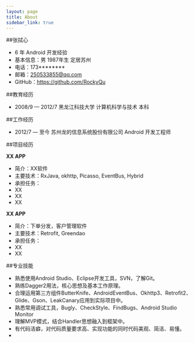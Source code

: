 ```yaml
---
layout: page
title: About
sidebar_link: true
---
```


##张拭心

- 6 年 Android 开发经验
- 基本信息：男 1987年生 定居苏州
- 电话：173********
- 邮箱：250533855@qq.com
- GitHub：https://github.com/RockyQu

##教育经历

-  2008/9 — 2012/7 黑龙江科技大学 计算机科学与技术 本科 

##工作经历 

- 2012/7 — 至今 苏州龙的信息系统股份有限公司  Android 开发工程师

##项目经历

**XX APP**

- 简介：XX软件
- 主要技术：RxJava, okhttp, Picasso, EventBus, Hybrid
- 承担任务：
 - XX
 - XX
 - XX

**XX APP**

- 简介：下单分发，客户管理软件
- 主要技术：Retrofit, Greendao
- 承担任务：
 - XX
 - XX

##专业技能

- 熟悉使用Android Studio、Eclipse开发工具，SVN，了解Git。
- 熟练Dagger2用法，核心思想及基本工作原理。
- 合理运用第三方组件ButterKnife、AndroidEventBus、Okhttp3、Retrofit2、Glide、Gson、LeakCanary应用到实际项目中。
- 熟悉常用调试工具，Bugly、CheckStyle、FindBugs、Android Studio Monitor
- 理解MVP模式，结合Handler思想融入到框架中。
- 有代码洁癖，对代码质量要求高、实现功能的同时代码美观、简洁、易懂。
- 